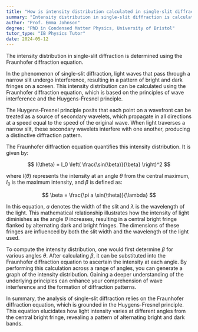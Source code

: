 ```yaml
---
title: "How is intensity distribution calculated in single-slit diffraction?"
summary: "Intensity distribution in single-slit diffraction is calculated using the Fraunhofer diffraction equation."
author: "Prof. Emma Johnson"
degree: "PhD in Condensed Matter Physics, University of Bristol"
tutor_type: "IB Physics Tutor"
date: 2024-05-12
---
```


The intensity distribution in single-slit diffraction is determined using the Fraunhofer diffraction equation.

In the phenomenon of single-slit diffraction, light waves that pass through a narrow slit undergo interference, resulting in a pattern of bright and dark fringes on a screen. This intensity distribution can be calculated using the Fraunhofer diffraction equation, which is based on the principles of wave interference and the Huygens-Fresnel principle.

The Huygens-Fresnel principle posits that each point on a wavefront can be treated as a source of secondary wavelets, which propagate in all directions at a speed equal to the speed of the original wave. When light traverses a narrow slit, these secondary wavelets interfere with one another, producing a distinctive diffraction pattern.

The Fraunhofer diffraction equation quantifies this intensity distribution. It is given by:

$$
I(\theta) = I_0 \left( \frac{\sin(\beta)}{\beta} \right)^2
$$

where $I(\theta)$ represents the intensity at an angle $\theta$ from the central maximum, $I_0$ is the maximum intensity, and $\beta$ is defined as:

$$
\beta = \frac{\pi a \sin(\theta)}{\lambda}
$$

In this equation, $a$ denotes the width of the slit and $\lambda$ is the wavelength of the light. This mathematical relationship illustrates how the intensity of light diminishes as the angle $\theta$ increases, resulting in a central bright fringe flanked by alternating dark and bright fringes. The dimensions of these fringes are influenced by both the slit width and the wavelength of the light used.

To compute the intensity distribution, one would first determine $\beta$ for various angles $\theta$. After calculating $\beta$, it can be substituted into the Fraunhofer diffraction equation to ascertain the intensity at each angle. By performing this calculation across a range of angles, you can generate a graph of the intensity distribution. Gaining a deeper understanding of the underlying principles can enhance your comprehension of wave interference and the formation of diffraction patterns.

In summary, the analysis of single-slit diffraction relies on the Fraunhofer diffraction equation, which is grounded in the Huygens-Fresnel principle. This equation elucidates how light intensity varies at different angles from the central bright fringe, revealing a pattern of alternating bright and dark bands.
    